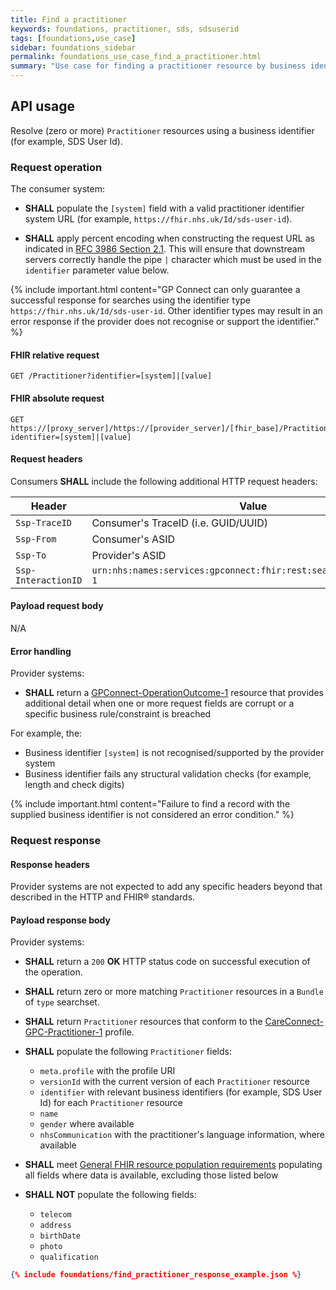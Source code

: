 ```yaml
---
title: Find a practitioner
keywords: foundations, practitioner, sds, sdsuserid
tags: [foundations,use_case]
sidebar: foundations_sidebar
permalink: foundations_use_case_find_a_practitioner.html
summary: "Use case for finding a practitioner resource by business identity"
---
```


## API usage ##

Resolve (zero or more) `Practitioner` resources using a business identifier (for example, SDS User Id).

### Request operation ###

The consumer system:

- **SHALL** populate the `[system]` field with a valid practitioner identifier system URL (for example, `https://fhir.nhs.uk/Id/sds-user-id`).

- **SHALL** apply percent encoding when constructing the request URL as indicated in [RFC 3986 Section 2.1](https://tools.ietf.org/html/rfc3986#section-2.1). This will ensure that downstream servers correctly handle the pipe `|` character which must be used in the `identifier` parameter value below.

{% include important.html content="GP Connect can only guarantee a successful response for searches using the identifier type `https://fhir.nhs.uk/Id/sds-user-id`. Other identifier types may result in an error response if the provider does not recognise or support the identifier." %}

#### FHIR relative request ####

```http
GET /Practitioner?identifier=[system]|[value]
```

#### FHIR absolute request ####

```http
GET https://[proxy_server]/https://[provider_server]/[fhir_base]/Practitioner?identifier=[system]|[value]
```

#### Request headers ####

Consumers **SHALL** include the following additional HTTP request headers:

| Header              | Value                                                              |
| ------              | -----                                                              |
| `Ssp-TraceID`       | Consumer's TraceID (i.e. GUID/UUID)                                |
| `Ssp-From`          | Consumer's ASID                                                    |
| `Ssp-To`            | Provider's ASID                                                    |
| `Ssp-InteractionID` | `urn:nhs:names:services:gpconnect:fhir:rest:search:practitioner-1` |

#### Payload request body ####

N/A

#### Error handling ####

Provider systems:

- **SHALL** return a [GPConnect-OperationOutcome-1](https://fhir.nhs.uk/STU3/StructureDefinition/GPConnect-OperationOutcome-1) resource that provides additional detail when one or more request fields are corrupt or a specific business rule/constraint is breached

For example, the:

- Business identifier `[system]` is not recognised/supported by the provider system
- Business identifier fails any structural validation checks (for example, length and check digits)

{% include important.html content="Failure to find a record with the supplied business identifier is not considered an error condition." %}

### Request response ###

#### Response headers ####

Provider systems are not expected to add any specific headers beyond that described in the HTTP and FHIR&reg; standards.

#### Payload response body ####

Provider systems:

- **SHALL** return a `200` **OK** HTTP status code on successful execution of the operation.
- **SHALL** return zero or more matching `Practitioner` resources in a `Bundle` of `type` searchset.
- **SHALL** return `Practitioner` resources that conform to the [CareConnect-GPC-Practitioner-1](https://fhir.nhs.uk/STU3/StructureDefinition/CareConnect-GPC-Practitioner-1) profile.

- **SHALL** populate the following `Practitioner` fields:
  - `meta.profile` with the profile URI
  - `versionId` with the current version of each `Practitioner` resource
  - `identifier` with relevant business identifiers (for example, SDS User Id) for each `Practitioner` resource
  - `name`
  - `gender` where available
  - `nhsCommunication` with the practitioner's language information, where available

- **SHALL** meet [General FHIR resource population requirements](development_fhir_resource_guidance.html#general-fhir-resource-population-requirements) populating all fields where data is available, excluding those listed below

- **SHALL NOT** populate the following fields:
  - `telecom`
  - `address`
  - `birthDate`
  - `photo`
  - `qualification`

```json
{% include foundations/find_practitioner_response_example.json %}
```
